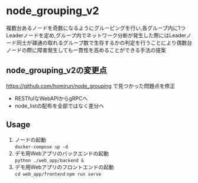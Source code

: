 # node_grouping_v2
複数台あるノードを奇数になるようにグルーピングを行い,各グループ内に1つLeaderノードを定め,グループ内でネットワーク分断が発生した際にはLeaderノード同士が疎通の取れるグループ数で生存するかの判定を行うことにより偶数台ノードの際に障害発生しても一貫性を高めることができる手法の提案

## node_grouping_v2の変更点
https://github.com/homirun/node_grouping で見つかった問題点を修正
- RESTfulなWebAPIからgRPCへ
- node_listの配布を全部ではなく差分へ

## Usage
1. ノードの起動  
```docker-compose up -d```
2. デモ用Webアプリのバックエンドの起動  
```python ./web_app/backend &```
3. デモ用Webアプリのフロントエンドの起動  
```cd web_app/frontend```
```npm run serve```
